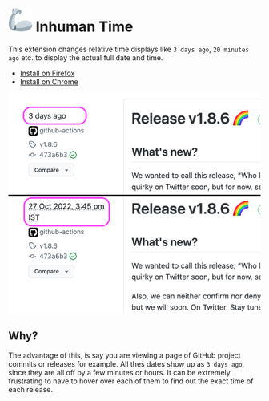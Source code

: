 # ![](https://github.com/sharat87/inhuman-time/raw/main/icons/icon-48.png) Inhuman Time

This extension changes relative time displays like `3 days ago`, `20 minutes ago` etc. to display the actual full date
and time.

- [Install on Firefox](https://addons.mozilla.org/en-US/firefox/addon/inhuman-time/)
- [Install on Chrome](https://chrome.google.com/webstore/detail/inhuman-time/nhmgmejfdbadfenlggckjdjamnhngbib)

![Preview](https://raw.githubusercontent.com/sharat87/inhuman-time/master/media/preview.png)

## Why?

The advantage of this, is say you are viewing a page of GitHub project commits or releases for example. All thes dates show up as `3 days ago`, since they are all off by a few minutes or hours. It can be extremely frustrating to have to hover over each of them to find out the exact time of each release.
